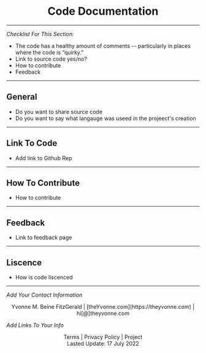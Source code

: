 <h1 align="center">Code Documentation</h1>

---

_Checklist For This Section:_  

- The code has a healthy amount of comments -- particularly in places where the code is “quirky.”
- Link to source code yes/no?
- How to contribute
- Feedback



---

## General
- Do you want to share source code
- Do you want to say what langauge was useed in the projeect's creation


---


## Link To Code

- Add link to Github Rep

---


## How To Contribute

- How to contribute


 ---

## Feedback

- Link to feedback page

---

## Liscence

- How is code liscenced



---
_Add Your Contact Information_
<center>Yvonne M. Beine FitzGerald | [theYvonne.com](https://theyvonne.com) | hi[@]theyvonne.com </center>  

_Add Links To Your Info_

<center>Terms | Privacy Policy | Project </center>

<center>Lasted Update: 17 July 2022 </center>




